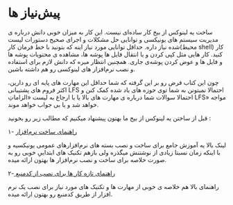 # پیش‌نیاز ها

ساخت یه لینوکس از بیخ کار ساده‌ای نیست. این کار به میزان خوبی دانش درباره ی مدیریت سیستم های یونیکسی و توانایی حل مشکلات و اجرای صحیح دستورات لیست شده نیاز داره. حداقل توانایی مورد نیاز اینه که بتونید با خط فرمان کار\(محیط shell\) کار کنید. کار هایی مثل کپی کردن و یا انتقال فایل ها پوشه ها، مشاهده ی محتویات پوشه ها و فایل ها و عوض کردن پوشه‌ی جاری. همچنین انتظار میره که دانش لازم برای استفاده و نصب نرم‌افزار های لینوکسی رو هم داشته باشین.

چون این کتاب فرض رو بر این گرفته که شما حداقل این مهارت های پایه ای رو دارین، اکثر فروم های پشتیبانی LFS احتمالا نمیتونن به شما توی حوزه های یاد شده کمک کنن و احتمالا سوالات شما درباره ی مهارت های بالا یا با ارجاع به لیست «الزاماتِ LFS» مواجه خواهد شد و یا بی جواب خواهد موند.

قبل از ساختن یه لینوکس از بیخ ما بهتون پیشنهاد میکنیم که مطالب زیر رو بخونید :

۱- [راهنمای ساخت نرم‌افزار](http://www.tldp.org/HOWTO/Software-Building-HOWTO.html)

لینک بالا یه آموزش جامع برای ساخت و نصب بسته های نرم‌افزارهای عمومی یونیکسیه و با اینکه زمان نسبتا زیادی از نوشتنش میگذره ولی بازهم تکنیک های ابتداییِ خوبی رو به صورت خلاصه برای ساخت و نصب نرم‌افزار ها بهتون ارائه میده.

۲-[ راهنمای تازه کار ها برای نصب از کدمنبع](http://moi.vonos.net/linux/beginners-installing-from-source/)

راهنمای بالا هم خلاصه ی خوبی از مهارت ها و تکنیک های مورد نیاز برای نصب یک نرم افزار از طریق کدمنبع رو بهتون ارائه میده.





